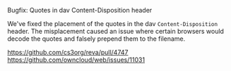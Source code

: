 Bugfix: Quotes in dav Content-Disposition header

We've fixed the placement of the quotes in the dav `Content-Disposition` header. The misplacement caused an issue where certain browsers would decode the quotes and falsely prepend them to the filename.

https://github.com/cs3org/reva/pull/4747
https://github.com/owncloud/web/issues/11031
